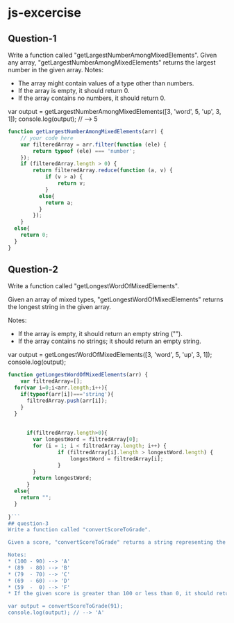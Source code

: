 # js-excercise
## Question-1
Write a function called "getLargestNumberAmongMixedElements". 
Given any array, "getLargestNumberAmongMixedElements" returns the largest number in the given array.
Notes:
* The array might contain values of a type other than numbers.
* If the array is empty, it should return 0.
* If the array contains no numbers, it should return 0.

var output = getLargestNumberAmongMixedElements([3, 'word', 5, 'up', 3, 1]);
console.log(output); // --> 5
```js
function getLargestNumberAmongMixedElements(arr) {
    // your code here
    var filteredArray = arr.filter(function (ele) {
        return typeof (ele) === 'number';
    });
    if (filteredArray.length > 0) {
        return filteredArray.reduce(function (a, v) {
            if (v > a) {
                return v;
            }
          else{
            return a;
          }
        });
    }
  else{
    return 0;
  }
}
```
## Question-2

Write a function called "getLongestWordOfMixedElements".

Given an array of mixed types, "getLongestWordOfMixedElements" returns the longest string in the given array.

Notes:
* If the array is empty, it should return an empty string (""). 
* If the array contains no strings; it should return an empty string.

var output = getLongestWordOfMixedElements([3, 'word', 5, 'up', 3, 1]);
console.log(output);
```js
function getLongestWordOfMixedElements(arr) {
    var filtredArray=[];
  for(var i=0;i<arr.length;i++){
    if(typeof(arr[i])==='string'){
      filtredArray.push(arr[i]);
    }
  }
   
    
      if(filtredArray.length>0){
        var longestWord = filtredArray[0];
        for (i = 1; i < filtredArray.length; i++) {
                if (filtredArray[i].length > longestWord.length) {
                    longestWord = filtredArray[i];
                }
        }
        return longestWord;
      }
  else{
    return "";
  }
    
}```
## question-3
Write a function called "convertScoreToGrade".

Given a score, "convertScoreToGrade" returns a string representing the letter grade corresponding to the given score.

Notes:
* (100 - 90) --> 'A'
* (89  - 80) --> 'B'
* (79  - 70) --> 'C'
* (69  - 60) --> 'D'
* (59  -  0) --> 'F'
* If the given score is greater than 100 or less than 0, it should return 'INVALID SCORE'.

var output = convertScoreToGrade(91);
console.log(output); // --> 'A'
